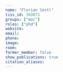 ```yaml
---
name: "Florian Sextl"
tiss_id: 369073
groups: ["moc"]
roles: ["phd"]
website:
email:
phone:
image:
room:
former_member: false
show_publications: true
citation_aliases:
---
```


<!--
Your custom content goes here.
-->
